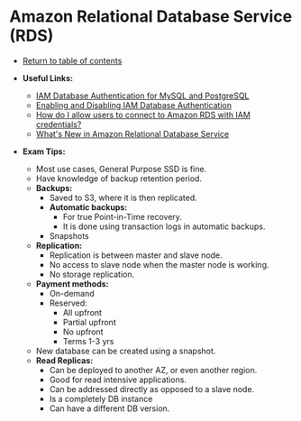 # Amazon Relational Database Service (RDS)

* [Return to table of contents](../../../README.md)

* **Useful Links:**
  * [IAM Database Authentication for MySQL and PostgreSQL](https://docs.aws.amazon.com/AmazonRDS/latest/UserGuide/UsingWithRDS.IAMDBAuth.html#UsingWithRDS.IAMDBAuth.Availability)
  * [Enabling and Disabling IAM Database Authentication](https://docs.aws.amazon.com/AmazonRDS/latest/UserGuide/UsingWithRDS.IAMDBAuth.Enabling.html)
  * [How do I allow users to connect to Amazon RDS with IAM credentials?](https://aws.amazon.com/premiumsupport/knowledge-center/users-connect-rds-iam/)
  * [What's New in Amazon Relational Database Service](https://www.youtube.com/watch?v=HuvUD7-RyoU)

* **Exam Tips:**
  * Most use cases, General Purpose SSD is fine.
  * Have knowledge of backup retention period.
  * **Backups:**
    * Saved to S3, where it is then replicated.
    * **Automatic backups:**
      * For true Point-in-Time recovery.
      * It is done using transaction logs in automatic backups.
    * Snapshots
  * **Replication:**
    * Replication is between master and slave node.
    * No access to slave node when the master node is working.
    * No storage replication.
  * **Payment methods:**
    * On-demand
    * Reserved:
      * All upfront
      * Partial upfront
      * No upfront
      * Terms 1-3 yrs
  * New database can be created using a snapshot.
  * **Read Replicas:**
    * Can be deployed to another AZ, or even another region.
    * Good for read intensive applications.
    * Can be addressed directly as opposed to a slave node.
    * Is a completely DB instance
    * Can have a different DB version.
